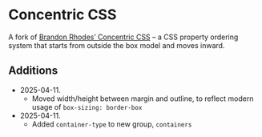 
Concentric CSS
================================================================================

A fork of [Brandon Rhodes’ Concentric CSS](https://github.com/brandon-rhodes/Concentric-CSS)
– a CSS property ordering system that starts from outside the box model and moves inward.


Additions
----------------------------------------

-   2025-04-11.
    -   Moved width/height between margin and outline, to reflect modern usage of `box-sizing: border-box`
-   2025-04-11.
    -   Added `container-type` to new group, `containers`
